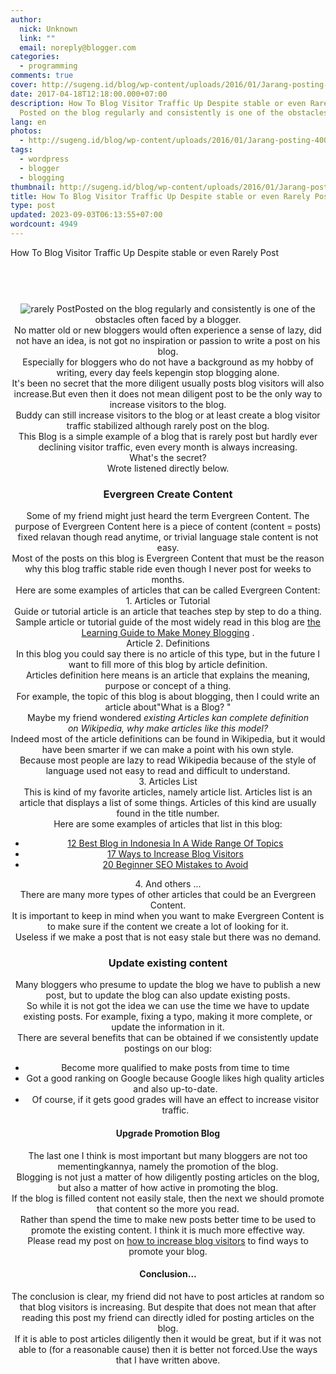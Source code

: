 ```yaml
---
author:
  nick: Unknown
  link: ""
  email: noreply@blogger.com
categories:
  - programming
comments: true
cover: http://sugeng.id/blog/wp-content/uploads/2016/01/Jarang-posting-400x336.png
date: 2017-04-18T12:18:00.000+07:00
description: How To Blog Visitor Traffic Up Despite stable or even Rarely Post
  Posted on the blog regularly and consistently is one of the obstacles
lang: en
photos:
  - http://sugeng.id/blog/wp-content/uploads/2016/01/Jarang-posting-400x336.png
tags:
  - wordpress
  - blogger
  - blogging
thumbnail: http://sugeng.id/blog/wp-content/uploads/2016/01/Jarang-posting-400x336.png
title: How To Blog Visitor Traffic Up Despite stable or even Rarely Post
type: post
updated: 2023-09-03T06:13:55+07:00
wordcount: 4949
---
```


<div dir="ltr">How To Blog Visitor Traffic Up Despite stable or even Rarely Post<br /><br /><header><header></header>
<div>
<div><img src="http://sugeng.id/blog/wp-content/uploads/2016/01/Jarang-posting-400x336.png" alt="rarely Post" />Posted on the blog regularly and consistently is one of the obstacles often faced by a blogger.</div>
<div>No matter old or new bloggers would often experience a sense of lazy, did not have an idea, is not got no inspiration or passion to write a post on his blog.</div>
<div>Especially for bloggers who do not have a background as my hobby of writing, every day feels kepengin stop blogging alone.</div>
<div>It's been no secret that the more diligent usually posts blog visitors will also increase.But even then it does not mean diligent post to be the only way to increase visitors to the blog.</div>
<div>Buddy can still increase visitors to the blog or at least create a blog visitor traffic stabilized although rarely post on the blog.</div>
<div>This Blog is a simple example of a blog that is rarely post but hardly ever declining visitor traffic, even every month is always increasing.</div>
<div>What's the secret?</div>
<div>Wrote listened directly below.</div>
</div>
<h3>Evergreen Create Content</h3>
<div>
<div>Some of my friend might just heard the term Evergreen Content.&nbsp;The purpose of Evergreen Content here is a piece of content (content = posts) fixed relavan though read anytime, or trivial language stale content is not easy.</div>
<div>Most of the posts on this blog is Evergreen Content that must be the reason why this blog traffic stable ride even though I never post for weeks to months.</div>
<div>Here are some examples of articles that can be called Evergreen Content:</div>
<div>1. Articles or Tutorial</div>
<div>Guide or tutorial article is an article that teaches step by step to do a thing.</div>
<div>Sample article or tutorial guide of the most widely read in this blog are&nbsp;<a href="https://www.google.com/search?q=make+money+from+blog" target="_blank" rel="noopener noreferer nofollow">the Learning Guide to Make Money Blogging</a>&nbsp;.</div>
<div>Article 2. Definitions</div>
<div>In this blog you could say there is no article of this type, but in the future I want to fill more of this blog by article definition.</div>
<div>Articles definition here means is an article that explains the meaning, purpose or concept of a thing.</div>
<div>For example, the topic of this blog is about blogging, then I could write an article about"What is a Blog?&nbsp;"</div>
<div>Maybe my friend wondered&nbsp;<em>existing Articles kan complete definition on&nbsp;Wikipedia,&nbsp;why make articles like this model?</em></div>
<div>Indeed most of the article definitions can be found in Wikipedia, but it would have been smarter if we can make a point with his own style.</div>
<div>Because most people are lazy to read Wikipedia because of the style of language used not easy to read and difficult to understand.</div>
<div>3. Articles List</div>
<div>This is kind of my favorite articles, namely article list.&nbsp;Articles list is an article that displays a list of some things.&nbsp;Articles of this kind are usually found in the title number.</div>
<div>Here are some examples of articles that list in this blog:</div>
<ul>
<li><a href="https://www.google.com/search?q=site:www.webmanajemen.com+12+best+blog" target="_blank" rel="noopener noreferer nofollow">12 Best Blog in Indonesia In A Wide Range Of Topics</a></li>
<li><a href="https://www.google.com/search?q=site:webmanajemen.com+increase+blog+visitor" target="_blank" rel="noopener noreferer nofollow">17 Ways to Increase Blog Visitors</a></li>
<li><a href="http://www.webmanajemen.com/search/?q=SEO+mistakes" rel="noopener noreferer nofollow">20 Beginner SEO Mistakes to Avoid</a></li>
</ul>
<div>4. And others ...</div>
<div>There are many more types of other articles that could be an Evergreen Content.</div>
<div>It is important to keep in mind when you want to make Evergreen Content is to make sure if the content we create a lot of looking for it.</div>
<div>Useless if we make a post that is not easy stale but there was no demand.</div>
</div>
<h3>Update existing content</h3>
<div>
<div>Many bloggers who presume to update the blog we have to publish a new post, but to update the blog can also update existing posts.</div>
<div>So while it is not got the idea we can use the time we have to update existing posts.&nbsp;For example, fixing a typo, making it more complete, or update the information in it.</div>
<div>There are several benefits that can be obtained if we consistently update postings on our blog:</div>
<ul>
<li>Become more qualified to make posts from time to time</li>
<li>Got a good ranking on Google because Google likes high quality articles and also up-to-date.</li>
<li>Of course, if it gets good grades will have an effect to increase visitor traffic.</li>
</ul>
</div>
<h4>Upgrade Promotion Blog</h4>
<div>
<div>The last one I think is most important but many bloggers are not too mementingkannya, namely the promotion of the blog.</div>
<div>Blogging is not just a matter of how diligently posting articles on the blog, but also a matter of how active in promoting the blog.</div>
<div>If the blog is filled content not easily stale, then the next we should promote that content so the more you read.</div>
<div>Rather than spend the time to make new posts better time to be used to promote the existing content.&nbsp;I think it is much more effective way.</div>
<div>Please read my post on&nbsp;<a href="https://translate.googleusercontent.com/translate_c?depth=1&amp;nv=1&amp;rurl=translate.google.com&amp;sl=id&amp;sp=nmt4&amp;tl=en&amp;u=http://sugeng.id/cara-meningkatkan-pengunjung-blog/&amp;usg=ALkJrhgv73aPbf4ChmyQwkhojbFOr-uhyw" rel="noopener noreferer nofollow">how to increase blog visitors</a>&nbsp;to find ways to promote your blog.</div>
</div>
<h4>Conclusion&hellip;</h4>
<div>
<div>The conclusion is clear, my friend did not have to post articles at random so that blog visitors is increasing.&nbsp;But despite that does not mean that after reading this post my friend can directly idled for posting articles on the blog.</div>
<div>If it is able to post articles diligently then it would be great, but if it was not able to (for a reasonable cause) then it is better not forced.Use the ways that I have written above.</div>
</div>
</header></div>